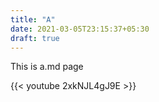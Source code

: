 ```yaml
---
title: "A"
date: 2021-03-05T23:15:37+05:30
draft: true
---
```


This is a.md page

{{< youtube 2xkNJL4gJ9E >}}